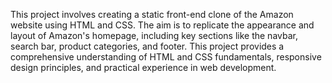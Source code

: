 This project involves creating a static front-end clone of the Amazon website using HTML and CSS. The aim is to replicate the appearance and layout of Amazon's homepage, including key sections like the navbar, search bar, product categories, and footer. This project provides a comprehensive understanding of HTML and CSS fundamentals, responsive design principles, and practical experience in web development.
